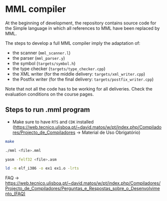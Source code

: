 # MML compiler

At the beginning of development, the repository contains source code for the Simple language in which all references to MML have been replaced by MML.

The steps to develop a full MML compiler imply the adaptation of:
* the scanner (`mml_scanner.l`)
* the parser (`mml_parser.y`)
* the symbol (`targets/symbol.h`)
* the type checker (`targets/type_checker.cpp`)
* the XML writer (for the middle delivery: `targets/xml_writer.cpp`)
* the Postfix writer (for the final delivery: `targets/postfix_writer.cpp`)

Note that not all the code has to be working for all deliveries. Check the evaluation conditions on the course pages.

## Steps to run .mml program
- Make sure to have `RTS` and `CDK` installed (https://web.tecnico.ulisboa.pt/~david.matos/w/pt/index.php/Compiladores/Projecto_de_Compiladores -> Material de Uso Obrigatório)
```bash
make
```
```bash
./mml <file>.mml
```
```bash
yasm -felf32 <file>.asm
```
```bash
ld -m elf_i386 -o ex1 ex1.o -lrts
```
FAQ -> https://web.tecnico.ulisboa.pt/~david.matos/w/pt/index.php/Compiladores/Projecto_de_Compiladores/Perguntas_e_Respostas_sobre_o_Desenvolvimento_(FAQ)
